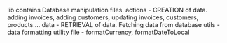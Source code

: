 lib contains Database manipulation files.
actions - CREATION of data. adding invoices, adding customers, updating invoices, customers, products....
data -  RETRIEVAL of data. Fetching data from database
utils - data formatting utility file - formatCurrency, formatDateToLocal